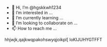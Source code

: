 - 👋 Hi, I’m @hgskkwh1234
- 👀 I’m interested in ...
- 🌱 I’m currently learning ...
- 💞️ I’m looking to collaborate on ...
- 📫 How to reach me ...

<!---
hgskkwh1234/hgskkwh1234 is a ✨ special ✨ repository because its `README.md` (this file) appears on your GitHub profile.
You can click the Preview link to take a look at your changes.
--->
hhjwjk,qajkwqpakohswyqjoikpl[ loKIJUHYGTFFT


